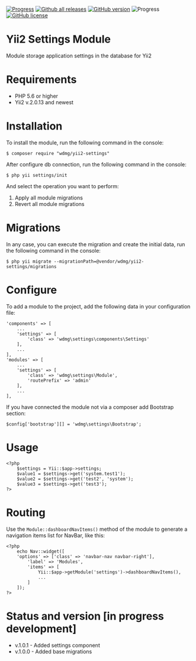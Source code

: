 [![Progress](https://img.shields.io/badge/required-Yii2_v2.0.13-blue.svg)](https://packagist.org/packages/yiisoft/yii2)
[![Github all releases](https://img.shields.io/github/downloads/wdmg/yii2-settings/total.svg)](https://GitHub.com/wdmg/yii2-settings/releases/)
[![GitHub version](https://badge.fury.io/gh/wdmg/yii2-settings.svg)](https://github.com/wdmg/yii2-settings)
![Progress](https://img.shields.io/badge/progress-in_development-red.svg)
[![GitHub license](https://img.shields.io/github/license/wdmg/yii2-settings.svg)](https://github.com/wdmg/yii2-settings/blob/master/LICENSE)

# Yii2 Settings Module
Module storage application settings in the database for Yii2

# Requirements
* PHP 5.6 or higher
* Yii2 v.2.0.13 and newest

# Installation
To install the module, run the following command in the console:

`$ composer require "wdmg/yii2-settings"`

After configure db connection, run the following command in the console:

`$ php yii settings/init`

And select the operation you want to perform:
  1) Apply all module migrations
  2) Revert all module migrations

# Migrations
In any case, you can execute the migration and create the initial data, run the following command in the console:

`$ php yii migrate --migrationPath=@vendor/wdmg/yii2-settings/migrations`

# Configure
To add a module to the project, add the following data in your configuration file:

    'components' => [
        ...
        'settings' => [
            'class' => 'wdmg\settings\components\Settings'
        ],
        ...
    ],
    'modules' => [
        ...
        'settings' => [
            'class' => 'wdmg\settings\Module',
            'routePrefix' => 'admin'
        ],
        ...
    ],

If you have connected the module not via a composer add Bootstrap section:

`
$config['bootstrap'][] = 'wdmg\settings\Bootstrap';
`

# Usage

    <?php
        $settings = Yii::$app->settings;
        $value1 = $settings->get('system.test1');
        $value2 = $settings->get('test2', 'system');
        $value3 = $settings->get('test3');
    ?>
    

# Routing
Use the `Module::dashboardNavItems()` method of the module to generate a navigation items list for NavBar, like this:

    <?php
        echo Nav::widget([
        'options' => ['class' => 'navbar-nav navbar-right'],
            'label' => 'Modules',
            'items' => [
                Yii::$app->getModule('settings')->dashboardNavItems(),
                ...
            ]
        ]);
    ?>

# Status and version [in progress development]
* v.1.0.1 - Added settings component
* v.1.0.0 - Added base migrations